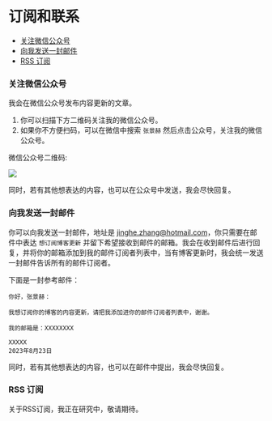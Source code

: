 # 订阅和联系

- [关注微信公众号](#关注微信公众号)
- [向我发送一封邮件](#向我发送一封邮件)
- [RSS 订阅](#rss-订阅)

### 关注微信公众号

我会在微信公众号发布内容更新的文章。

1. 你可以扫描下方二维码关注我的微信公众号。
2. 如果你不方便扫码，可以在微信中搜索 `张景赫` 然后点击公众号，关注我的微信公众号。

微信公众号二维码:

![](https://mysite-bucket.oss-cn-wulanchabu.aliyuncs.com/subscribe/%E5%BE%AE%E4%BF%A1%E5%85%AC%E4%BC%97%E5%8F%B7QR%E7%A0%81.jpg?x-oss-process=style/small_size_rule)

同时，若有其他想表达的内容，也可以在公众号中发送，我会尽快回复。

### 向我发送一封邮件

你可以向我发送一封邮件，地址是 <a href="mailto:jinghe.zhang@hotmail.com">jinghe.zhang@hotmail.com</a>，你只需要在邮件中表达 `想订阅博客更新` 并留下希望接收到邮件的邮箱。我会在收到邮件后进行回复，并将你的邮箱添加到我的邮件订阅者列表中，当有博客更新时，我会统一发送一封邮件告诉所有的邮件订阅者。

下面是一封参考邮件：

```
你好，张景赫：

我想订阅你的博客的内容更新，请把我添加进你的邮件订阅者列表中，谢谢。

我的邮箱是：XXXXXXXX

XXXXX
2023年8月23日
```

同时，若有其他想表达的内容，也可以在邮件中提出，我会尽快回复。

### RSS 订阅

关于RSS订阅，我正在研究中，敬请期待。